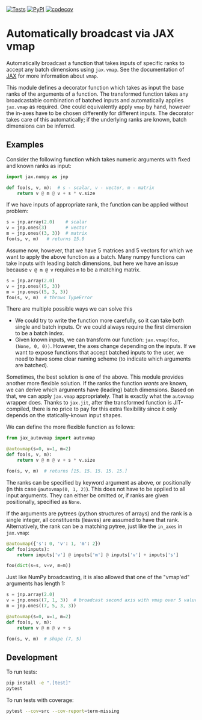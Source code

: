 [![Tests](https://github.com/mathisgerdes/autovmap/actions/workflows/python-pytest.yml/badge.svg)](https://github.com/mathisgerdes/autovmap/actions/workflows/python-pytest.yml)
[![PyPI](https://img.shields.io/pypi/v/jax-autovmap)](https://pypi.org/project/jax-autovmap/)
[![codecov](https://codecov.io/github/mathisgerdes/jax-autovmap/graph/badge.svg?token=NVX074Z7EJ)](https://codecov.io/github/mathisgerdes/jax-autovmap)
# Automatically broadcast via JAX vmap

Automatically broadcast a function that takes inputs of specific ranks to accept any batch dimensions using `jax.vmap`.
See the documentation of [JAX](https://github.com/google/jax) for more information about `vmap`.

This module defines a decorator function which takes as input the base ranks of the arguments of a function.
The transformed function takes any broadcastable combination of batched inputs and automatically applies `jax.vmap` as required.
One could equivalently apply `vmap` by hand, however the in-axes have to be chosen differently for different inputs.
The decorator takes care of this automatically; if the underlying ranks are known, batch dimensions can be inferred.

## Examples

Consider the following function which takes numeric arguments with fixed and known ranks as input:
```python
import jax.numpy as jnp

def foo(s, v, m):  # s - scalar, v - vector, m - matrix
    return v @ m @ v + s * v.size
```
If we have inputs of appropriate rank, the function can be applied without problem:
```python
s = jnp.array(2.0)    # scalar
v = jnp.ones(3)       # vector
m = jnp.ones((3, 3))  # matrix
foo(s, v, m)   # returns 15.0
```
Assume now, however, that we have 5 matrices and 5 vectors for which we want to apply the above function as a batch.
Many numpy functions can take inputs with leading batch dimensions, but here we have an issue because `v @ m @ v` requires `m` to be a matching matrix.
```python
s = jnp.array(2.0)
v = jnp.ones((5, 3))
m = jnp.ones((5, 3, 3))
foo(s, v, m)  # throws TypeError
```
There are multiple possible ways we can solve this

- We could try to write the function more carefully, so it can take both single and batch inputs.
  Or we could always require the first dimension to be a batch index.
- Given known inputs, we can transform our function: `jax.vmap(foo, (None, 0, 0))`.
  However, the axes change depending on the inputs.
  If we want to expose functions that accept batched inputs to the user, we need to have some clear naming scheme (to indicate which arguments are batched).

Sometimes, the best solution is one of the above.
This module provides another more flexible solution.
If the ranks the function *wants* are known, we can derive which arguments have (leading) batch dimensions.
Based on that, we can apply `jax.vmap` appropriately.
That is exactly what the `autovmap` wrapper does.
Thanks to `jax.jit`, after the transformed function is JIT-compiled, there is no price to pay for this extra flexibility since it only depends on the statically-known input shapes.

We can define the more flexible function as follows:
```python
from jax_autovmap import autovmap

@autovmap(s=0, v=1, m=2)
def foo(s, v, m):
    return v @ m @ v + s * v.size

foo(s, v, m)  # returns [15. 15. 15. 15. 15.]
```
The ranks can be specified by keyword argument as above, or positionally (in this case `@autovmap(0, 1, 2)`).
This does not have to be applied to all input arguments.
They can either be omitted or, if ranks are given positionally, specified as `None`.

If the arguments are pytrees (python structures of arrays) and the rank is a single integer, all constituents (leaves) are assumed to have that rank.
Alternatively, the rank can be a matching pytree, just like the `in_axes` in `jax.vmap`:
```python
@autovmap({'s': 0, 'v': 1, 'm': 2})
def foo(inputs):
    return inputs['v'] @ inputs['m'] @ inputs['v'] + inputs['s']

foo(dict(s=s, v=v, m=m))
```

Just like NumPy broadcasting, it is also allowed that one of the "vmap'ed" arguments has length 1:
```python
s = jnp.array(2.0)
v = jnp.ones((7, 1, 3))  # broadcast second axis with vmap over 5 values of `m`
m = jnp.ones((7, 5, 3, 3))

@autovmap(s=0, v=1, m=2)
def foo(s, v, m):
    return v @ m @ v + s

foo(s, v, m)  # shape (7, 5)
```

## Development

To run tests:
```bash
pip install -e ".[test]"
pytest
```

To run tests with coverage:
```bash
pytest --cov=src --cov-report=term-missing
```
